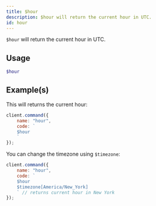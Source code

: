 ```yaml
---
title: $hour
description: $hour will return the current hour in UTC.
id: hour
---
```


`$hour` will return the current hour in UTC.

## Usage

```php
$hour
```

## Example(s)

This will returns the current hour:

```javascript
client.command({
    name: "hour",
    code: `
    $hour
    `
});
```

You can change the timezone using `$timezone`:

```javascript
client.command({
    name: "hour",
    code: `
    $hour 
    $timezone[America/New_York]
    ` // returns current hour in New York
});
```
